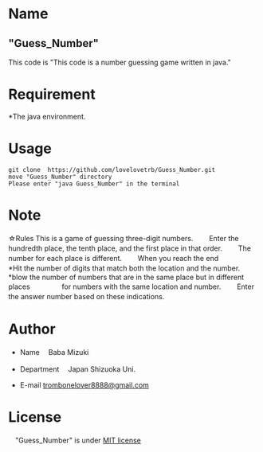 # Name
 
## "Guess_Number"
This code is "This code is a number guessing game written in java."
 
# Requirement
 
 *The java environment.
 
# Usage
 
```
git clone  https://github.com/lovelovetrb/Guess_Number.git
move "Guess_Number" directory
Please enter "java Guess_Number" in the terminal
```
 
# Note
 
☆Rules
This is a game of guessing three-digit numbers.　　
Enter the hundredth place, the tenth place, and the first place in that order.　　
The number for each place is different.　　
When you reach the end　　
　　
*Hit the number of digits that match both the location and the number.　　
*blow the number of numbers that are in the same place but in different places　　
　　
for numbers with the same location and number.　　
Enter the answer number based on these indications.　　

 
# Author
 
* Name
　Baba Mizuki

* Department
　Japan Shizuoka Uni.

* E-mail
  trombonelover8888@gmail.com
 
# License

　"Guess_Number" is under [MIT license](https://en.wikipedia.org/wiki/MIT_License)
